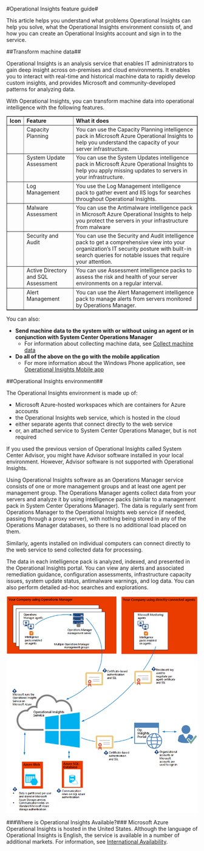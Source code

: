 <properties 
	pageTitle="Operational Insights Feature Guide" 
	description="Operational Insights is an analysis service that enables IT administrators to gain deep insight across on-premises and cloud environments. It enables you to interact with real-time and historical machine data to rapidly develop custom insights, and provides Microsoft and community-developed patterns for analyzing data." 
	services="operational-insights" 
	documentationCenter="" 
	authors="bandersmsft" 
	manager="jwhit" 
	editor=""/>

<tags 
	ms.service="operational-insights" 
	ms.workload="na" 
	ms.tgt_pltfrm="na" 
	ms.devlang="na" 
	ms.topic="article" 
	ms.date="03/20/2015" 
	ms.author="banders"/>

#Operational Insights feature guide#

This article helps you understand what problems Operational Insights can help you solve, what the Operational Insights environment consists of, and how you can create an Operational Insights account and sign in to the service.

##Transform machine data##

Operational Insights is an analysis service that enables IT administrators to gain deep insight across on-premises and cloud environments. It enables you to interact with real-time and historical machine data to rapidly develop custom insights, and provides Microsoft and community-developed patterns for analyzing data.

With Operational Insights, you can transform machine data into operational intelligence with the following features.

<table border="1" cellspacing="4" cellpadding="4">
    <tbody>
    <tr align="left" valign="top">
		<td><b>Icon</b></d>
		<td><b>Feature</b></td>
		<td><b>What it does</b></td>
    </tr>
    <tr align="left" valign="top">
		<td><a href="operational-insights-capacity.md" <img src="./media/operational-insights-feature-guide/cap-plan.png"></a></td>
		<td>Capacity Planning</td>
		<td>You can use the Capacity Planning intelligence pack in Microsoft Azure Operational Insights to help you understand the capacity of your server infrastructure.
</td>
    </tr>
    <tr align="left" valign="top">
		<td><a href="operational-insights-updates.md" <img src="./media/operational-insights-feature-guide/update.png"></a></td>
		<td>System Update Assessment</td>
		<td>You can use the System Updates intelligence pack in Microsoft Azure Operational Insights to help you apply missing updates to servers in your infrastructure.</td>
    </tr>
	<tr align="left" valign="top">
		<td><a href="operational-insights-search.md" <img src="./media/operational-insights-feature-guide/log-mgt.png"></a></td>
		<td>Log Management</td>
		<td>You use the Log Management intelligence pack to gather event and IIS logs for searches throughout Operational Insights.</td>
    </tr>
	    <tr align="left" valign="top">
		<td><a href="operational-insights-antimalware.md" <img src="./media/operational-insights-feature-guide/malware.png"></a></td>
		<td>Malware Assessment</td>
		<td>You can use the Antimalware intelligence pack in Microsoft Azure Operational Insights to help you protect the servers in your infrastructure from malware</td>
    </tr>
    <tr align="left" valign="top">
		<td><a href="operational-insights-security-audit.md" <img src="./media/operational-insights-feature-guide/sec-audit.png"></a></td>
		<td>Security and Audit</td>
		<td>You can use the Security and Audit intelligence pack to get a comprehensive view into your organization’s IT security posture with built-in search queries for notable issues that require your attention.</td>
    </tr>
    <tr align="left" valign="top">
		<td><a href="operational-insights-assessment.md" <img src="./media/operational-insights-feature-guide/assessment.png"></a></td>
		<td>Active Directory and SQL Assessment</td>
		<td>You can use Assessment intelligence packs to assess the risk and health of your server environments on a regular interval.</td>
    </tr>
    <tr align="left" valign="top">
		<td><a href="operational-insights-alerts.md" <img src="./media/operational-insights-feature-guide/alert.png"></a></td>
		<td>Alert Management</td>
		<td>You can use the Alert Management intelligence pack to manage alerts from servers monitored by Operations Manager.</td>
    </tr>
    </tbody>
    </table>

You can also:

- **Send machine data to the system with or without using an agent or in conjunction with System Center Operations Manager**
	- For information about collecting machine data, see [Collect machine data](operational-insights-collect-data.md)
- **Do all of the above on the go with the mobile application**
	- For more information about the Windows Phone application, see [Operational Insights Mobile app](http://www.windowsphone.com/en-us/store/app/operational-insights/4823b935-83ce-466c-82bb-bd0a3f58d865)

##Operational Insights environment##

The Operational Insights environment is made up of:

- Microsoft Azure-hosted workspaces which are containers for Azure accounts
- the Operational Insights web service, which is hosted in the cloud
- either separate agents that connect directly to the web service
- or, an attached service to System Center Operations Manager, but is not required


If you used the previous version of Operational Insights called System Center Advisor, you might have Advisor software installed in your local environment. However, Advisor software is not supported with Operational Insights.

Using Operational Insights software as an Operations Manager service consists of one or more management groups and at least one agent per management group. The Operations Manager agents collect data from your servers and analyze it by using intelligence packs (similar to a management pack in System Center Operations Manager). The data is regularly sent from Operations Manager to the Operational Insights web service (if needed, passing through a proxy server), with nothing being stored in any of the Operations Manager databases, so there is no additional load placed on them.

Similarly, agents installed on individual computers can connect directly to the web service to send collected data for processing.

The data in each intelligence pack is analyzed, indexed, and presented in the Operational Insights portal. You can view any alerts and associated remediation guidance, configuration assessments, infrastructure capacity issues, system update status, antimalware warnings, and log data. You can also perform detailed ad-hoc searches and explorations.

![Image of Operational Insights overview diagram](./media/operational-insights-feature-guide/environment.png)

###Where is Operational Insights Available?###
Microsoft Azure Operational Insights is hosted in the United States. Although the language of Operational Insights is English, the service is available in a number of additional markets. For information, see [International Availability](http://go.microsoft.com/fwlink/?LinkId=229842).


